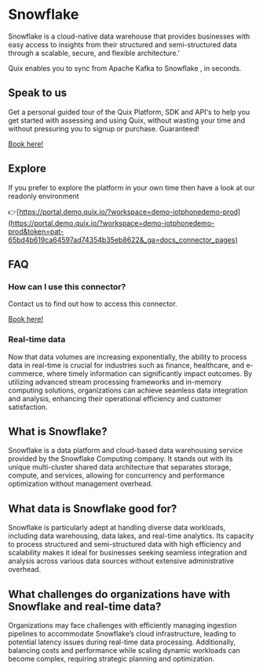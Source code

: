 <!--[tech-name]-->
# Snowflake

<!--[ai-blurb-about-tech]-->
Snowflake is a cloud-native data warehouse that provides businesses with easy access to insights from their structured and semi-structured data through a scalable, secure, and flexible architecture.'

Quix enables you to sync from Apache Kafka <span id="to_or_from">to</span> <span id="techname">Snowflake</span> , in seconds.


## Speak to us

Get a personal guided tour of the Quix Platform, SDK and API's to help you get started with assessing and using Quix, without wasting your time and without pressuring you to signup or purchase. Guaranteed!

[Book here!](https://quix.io/book-a-demo)


## Explore

If you prefer to explore the platform in your own time then have a look at our readonly environment

👉[https://portal.demo.quix.io/?workspace=demo-iotphonedemo-prod](https://portal.demo.quix.io/?workspace=demo-iotphonedemo-prod&token=pat-65bd4b619ca64597ad74354b35eb8622&_ga=docs_connector_pages)


## FAQ 

### How can I use this connector?

Contact us to find out how to access this connector.

[Book here!](https://quix.io/book-a-demo)

### Real-time data

Now that data volumes are increasing exponentially, the ability to process data in real-time is crucial for industries such as finance, healthcare, and e-commerce, where timely information can significantly impact outcomes. By utilizing advanced stream processing frameworks and in-memory computing solutions, organizations can achieve seamless data integration and analysis, enhancing their operational efficiency and customer satisfaction.

## What is <span id="techname">Snowflake</span>?

<!--[tech-seo-text]-->
Snowflake is a data platform and cloud-based data warehousing service provided by the Snowflake Computing company. It stands out with its unique multi-cluster shared data architecture that separates storage, compute, and services, allowing for concurrency and performance optimization without management overhead.

## What data is <span id="techname">Snowflake</span> good for?

<!--[tech-data-seo-text]-->
Snowflake is particularly adept at handling diverse data workloads, including data warehousing, data lakes, and real-time analytics. Its capacity to process structured and semi-structured data with high efficiency and scalability makes it ideal for businesses seeking seamless integration and analysis across various data sources without extensive administrative overhead.

## What challenges do organizations have with <span id="techname">Snowflake</span> and real-time data?

<!--[tech-challenges-seo-text]-->
Organizations may face challenges with efficiently managing ingestion pipelines to accommodate Snowflake’s cloud infrastructure, leading to potential latency issues during real-time data processing. Additionally, balancing costs and performance while scaling dynamic workloads can become complex, requiring strategic planning and optimization.